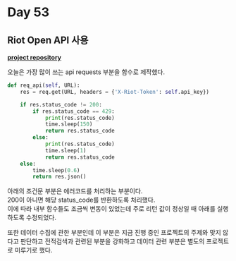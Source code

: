 # Day 53
## Riot Open API 사용
[**project repository**](https://github.com/KrTeaparty/Riot_API)

오늘은 가장 많이 쓰는 api requests 부분을 함수로 제작했다.
```python
def req_api(self, URL):
    res = req.get(URL, headers = {'X-Riot-Token': self.api_key})

    if res.status_code != 200:
        if res.status_code == 429:
            print(res.status_code)
            time.sleep(150)
            return res.status_code
        else:
            print(res.status_code)
            time.sleep(1)
            return res.status_code
    else:
        time.sleep(0.6)
        return res.json()
```
아래의 조건문 부분은 에러코드를 처리하는 부분이다.  
200이 아니면 해당 status_code를 반환하도록 처리했다.  
이에 따라 내부 함수들도 조금씩 변동이 있었는데 주로 리턴 값이 정상일 때 아래를 실행하도록 수정되었다.

또한 데이터 수집에 관한 부분인데 이 부분은 지금 진행 중인 프로젝트의 주제와 맞지 않다고 판단하고 전적검색과 관련된 부분을 강화하고 데이터 관련 부분은 별도의 프로젝트로 미루기로 했다.